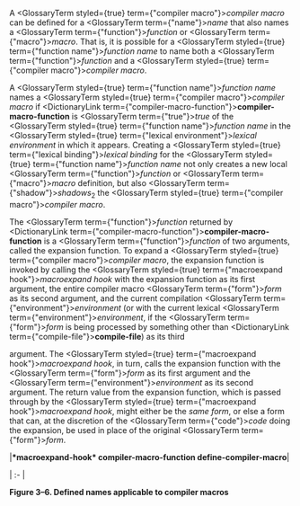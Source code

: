  



A <GlossaryTerm styled={true} term={"compiler macro"}><i>compiler macro</i></GlossaryTerm> can be defined for a <GlossaryTerm  term={"name"}><i>name</i></GlossaryTerm> that also names a <GlossaryTerm  term={"function"}><i>function</i></GlossaryTerm> or <GlossaryTerm  term={"macro"}><i>macro</i></GlossaryTerm>. That is, it is possible for a <GlossaryTerm styled={true} term={"function name"}><i>function name</i></GlossaryTerm> to name both a <GlossaryTerm  term={"function"}><i>function</i></GlossaryTerm> and a <GlossaryTerm styled={true} term={"compiler macro"}><i>compiler macro</i></GlossaryTerm>. 



A <GlossaryTerm styled={true} term={"function name"}><i>function name</i></GlossaryTerm> names a <GlossaryTerm styled={true} term={"compiler macro"}><i>compiler macro</i></GlossaryTerm> if <DictionaryLink  term={"compiler-macro-function"}><b>compiler-macro-function</b></DictionaryLink> is <GlossaryTerm  term={"true"}><i>true</i></GlossaryTerm> of the <GlossaryTerm styled={true} term={"function name"}><i>function name</i></GlossaryTerm> in the <GlossaryTerm styled={true} term={"lexical environment"}><i>lexical environment</i></GlossaryTerm> in which it appears. Creating a <GlossaryTerm styled={true} term={"lexical binding"}><i>lexical binding</i></GlossaryTerm> for the <GlossaryTerm styled={true} term={"function name"}><i>function name</i></GlossaryTerm> not only creates a new local <GlossaryTerm  term={"function"}><i>function</i></GlossaryTerm> or <GlossaryTerm  term={"macro"}><i>macro</i></GlossaryTerm> definition, but also <GlossaryTerm  term={"shadow"}><i>shadows</i></GlossaryTerm><sub>2</sub> the <GlossaryTerm styled={true} term={"compiler macro"}><i>compiler macro</i></GlossaryTerm>. 



The <GlossaryTerm  term={"function"}><i>function</i></GlossaryTerm> returned by <DictionaryLink  term={"compiler-macro-function"}><b>compiler-macro-function</b></DictionaryLink> is a <GlossaryTerm  term={"function"}><i>function</i></GlossaryTerm> of two arguments, called the expansion function. To expand a <GlossaryTerm styled={true} term={"compiler macro"}><i>compiler macro</i></GlossaryTerm>, the expansion function is invoked by calling the <GlossaryTerm styled={true} term={"macroexpand hook"}><i>macroexpand hook</i></GlossaryTerm> with the expansion function as its first argument, the entire compiler macro <GlossaryTerm  term={"form"}><i>form</i></GlossaryTerm> as its second argument, and the current compilation <GlossaryTerm  term={"environment"}><i>environment</i></GlossaryTerm> (or with the current lexical <GlossaryTerm  term={"environment"}><i>environment</i></GlossaryTerm>, if the <GlossaryTerm  term={"form"}><i>form</i></GlossaryTerm> is being processed by something other than <DictionaryLink  term={"compile-file"}><b>compile-file</b></DictionaryLink>) as its third  







argument. The <GlossaryTerm styled={true} term={"macroexpand hook"}><i>macroexpand hook</i></GlossaryTerm>, in turn, calls the expansion function with the <GlossaryTerm  term={"form"}><i>form</i></GlossaryTerm> as its first argument and the <GlossaryTerm  term={"environment"}><i>environment</i></GlossaryTerm> as its second argument. The return value from the expansion function, which is passed through by the <GlossaryTerm styled={true} term={"macroexpand hook"}><i>macroexpand hook</i></GlossaryTerm>, might either be the *same form*, or else a form that can, at the discretion of the <GlossaryTerm  term={"code"}><i>code</i></GlossaryTerm> doing the expansion, be used in place of the original <GlossaryTerm  term={"form"}><i>form</i></GlossaryTerm>. 



|**\*macroexpand-hook\* compiler-macro-function define-compiler-macro**|

| :- |





**Figure 3–6. Defined names applicable to compiler macros** 



